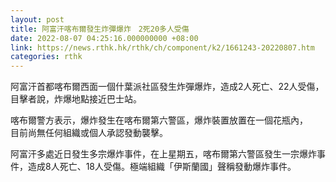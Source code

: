 ```yaml
---
layout: post
title: 阿富汗喀布爾發生炸彈爆炸　2死20多人受傷
date: 2022-08-07 04:25:16.000000000 +08:00
link: https://news.rthk.hk/rthk/ch/component/k2/1661243-20220807.htm
categories: rthk
---
```


阿富汗首都喀布爾西面一個什葉派社區發生炸彈爆炸，造成2人死亡、22人受傷，目擊者說，炸爆地點接近巴士站。

喀布爾警方表示，爆炸發生在喀布爾第六警區，爆炸裝置放置在一個花瓶內，　　目前尚無任何組織或個人承認發動襲擊。

阿富汗多處近日發生多宗爆炸事件，在上星期五，喀布爾第六警區發生一宗爆炸事件，造成8人死亡、18人受傷。極端組織「伊斯蘭國」聲稱發動爆炸事件。
